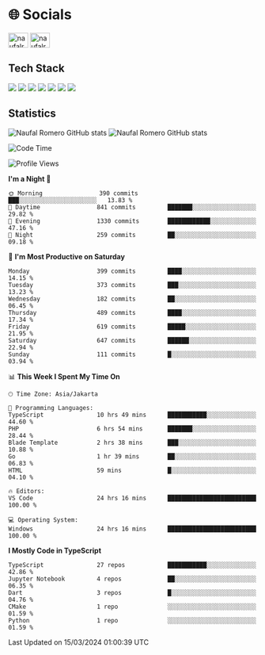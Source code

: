 <h1 align="">🌐 Socials</h1>
<p align="left">
<a href="https://linkedin.com/in/naufal-romero-putra-pratama-9ab816177/" target="blank"><img align="center" src="https://raw.githubusercontent.com/rahuldkjain/github-profile-readme-generator/master/src/images/icons/Social/linked-in-alt.svg" alt="naufalromero" height="30" width="40" /></a>
<a href="https://instagram.com/naufalromero" target="blank"><img align="center" src="https://raw.githubusercontent.com/rahuldkjain/github-profile-readme-generator/master/src/images/icons/Social/instagram.svg" alt="naufalromero" height="30" width="40" /></a>
</p>


<h2 align="">Tech Stack</h2>
<div align="">
  <img src="https://img.shields.io/badge/next.js-000000?style=for-the-badge&logo=nextdotjs&logoColor=white"/>
 <img src="https://img.shields.io/badge/typescript-%23007ACC.svg?style=for-the-badge&logo=typescript&logoColor=white"/>
 <img src="https://img.shields.io/badge/react-%2320232a.svg?style=for-the-badge&logo=react&logoColor=%2361DAFB"/>
 <img src="https://img.shields.io/badge/tailwindcss-%2338B2AC.svg?style=for-the-badge&logo=tailwind-css&logoColor=white"/>
 <img src="https://img.shields.io/badge/Prisma-3982CE?style=for-the-badge&logo=Prisma&logoColor=white"/>
 <img src="https://img.shields.io/badge/javascript-%23323330.svg?style=for-the-badge&logo=javascript&logoColor=%23F7DF1E"/>
 <img src="https://img.shields.io/badge/java-%23ED8B00.svg?style=for-the-badge&logo=openjdk&logoColor=white"/>
</div>


<h2 align="">Statistics</h2>
<div align="">
<img src="https://github-readme-stats-xi-nine-74.vercel.app/api?username=romves&show_icons=true&theme=tokyonight&include_all_commits=true&count_private=true" alt="Naufal Romero GitHub stats"/>
<img src="https://github-readme-stats-xi-nine-74.vercel.app/api/top-langs/?username=romves&theme=tokyonight&hide_border=false&include_all_commits=true&count_private=true&layout=compact" alt="Naufal Romero GitHub stats"/>
</div>

<!--START_SECTION:waka-->
![Code Time](http://img.shields.io/badge/Code%20Time-850%20hrs%2055%20mins-blue)

![Profile Views](http://img.shields.io/badge/Profile%20Views-15-blue)

**I'm a Night 🦉** 

```text
🌞 Morning                390 commits         ███░░░░░░░░░░░░░░░░░░░░░░   13.83 % 
🌆 Daytime                841 commits         ███████░░░░░░░░░░░░░░░░░░   29.82 % 
🌃 Evening                1330 commits        ████████████░░░░░░░░░░░░░   47.16 % 
🌙 Night                  259 commits         ██░░░░░░░░░░░░░░░░░░░░░░░   09.18 % 
```
📅 **I'm Most Productive on Saturday** 

```text
Monday                   399 commits         ████░░░░░░░░░░░░░░░░░░░░░   14.15 % 
Tuesday                  373 commits         ███░░░░░░░░░░░░░░░░░░░░░░   13.23 % 
Wednesday                182 commits         ██░░░░░░░░░░░░░░░░░░░░░░░   06.45 % 
Thursday                 489 commits         ████░░░░░░░░░░░░░░░░░░░░░   17.34 % 
Friday                   619 commits         █████░░░░░░░░░░░░░░░░░░░░   21.95 % 
Saturday                 647 commits         ██████░░░░░░░░░░░░░░░░░░░   22.94 % 
Sunday                   111 commits         █░░░░░░░░░░░░░░░░░░░░░░░░   03.94 % 
```


📊 **This Week I Spent My Time On** 

```text
🕑︎ Time Zone: Asia/Jakarta

💬 Programming Languages: 
TypeScript               10 hrs 49 mins      ███████████░░░░░░░░░░░░░░   44.60 % 
PHP                      6 hrs 54 mins       ███████░░░░░░░░░░░░░░░░░░   28.44 % 
Blade Template           2 hrs 38 mins       ███░░░░░░░░░░░░░░░░░░░░░░   10.88 % 
Go                       1 hr 39 mins        ██░░░░░░░░░░░░░░░░░░░░░░░   06.83 % 
HTML                     59 mins             █░░░░░░░░░░░░░░░░░░░░░░░░   04.10 % 

🔥 Editors: 
VS Code                  24 hrs 16 mins      █████████████████████████   100.00 % 

💻 Operating System: 
Windows                  24 hrs 16 mins      █████████████████████████   100.00 % 
```

**I Mostly Code in TypeScript** 

```text
TypeScript               27 repos            ███████████░░░░░░░░░░░░░░   42.86 % 
Jupyter Notebook         4 repos             ██░░░░░░░░░░░░░░░░░░░░░░░   06.35 % 
Dart                     3 repos             █░░░░░░░░░░░░░░░░░░░░░░░░   04.76 % 
CMake                    1 repo              ░░░░░░░░░░░░░░░░░░░░░░░░░   01.59 % 
Python                   1 repo              ░░░░░░░░░░░░░░░░░░░░░░░░░   01.59 % 
```




 Last Updated on 15/03/2024 01:00:39 UTC
<!--END_SECTION:waka-->
